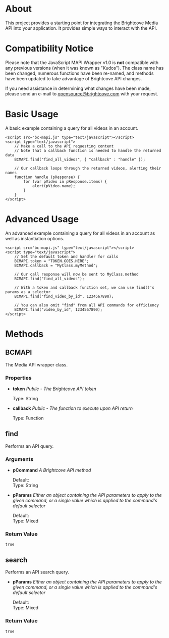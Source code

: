About
=====

This project provides a starting point for integrating the Brightcove Media
API into your application. It provides simple ways to interact with the
API.

Compatibility Notice
====================

Please note that the JavaScript MAPI Wrapper v1.0 is **not** compatible with any
previous versions (when it was known as "Kudos"). The class name has been
changed, numerous functions have been re-named, and methods have been
updated to take advantage of Brightcove API changes.

If you need assistance in determining what changes have been made, please
send an e-mail to opensource@brightcove.com with your request.

Basic Usage
===========
A basic example containing a query for all videos in an account.
	
	<script src="bc-mapi.js" type="text/javascript"></script>
	<script type="text/javascript">
		// Make a call to the API requesting content
		// Note that a callback function is needed to handle the returned data
		BCMAPI.find("find_all_videos", { "callback" : "handle" });
		
		// Our callback loops through the returned videos, alerting their names
		function handle (pResponse) {
			for (var pVideo in pResponse.items) {
				alert(pVideo.name);
			}
		}
	</script>
	

Advanced Usage
==============
An advanced example containing a query for all videos in an account as well as instantiation options.
	
	<script src="bc-mapi.js" type="text/javascript"></script>
	<script type="text/javascript">
		// Set the default token and handler for calls
		BCMAPI.token = "TOKEN.GOES.HERE";
		BCMAPI.callback = "MyClass.myMethod";
		
		// Our call response will now be sent to MyClass.method
		BCMAPI.find("find_all_videos");
		
		// With a token and callback function set, we can use find()'s params as a selector
		BCMAPI.find("find_video_by_id", 1234567890);
		
		// You can also omit "find" from all API commands for efficiency
		BCMAPI.find("video_by_id", 1234567890);
	</script>
		
	
Methods
=======

BCMAPI
------
The Media API wrapper class.

### Properties
- **token** *Public - The Brightcove API token*

	Type:		String
	
- **callback** *Public - The function to execute upon API return*

	Type:		Function
	
	
find
----
Performs an API query.

### Arguments
- **pCommand** *A Brightcove API method*

	Default:	
	Type:		String
	
- **pParams** *Either an object containing the API parameters to apply to the given command, or a single value which is applied to the command's default selector*

	Default:	
	Type:		Mixed

### Return Value

	true
	
	
search
------
Performs an API search query.
		
- **pParams** *Either an object containing the API parameters to apply to the given command, or a single value which is applied to the command's default selector*
	
	Default:	
	Type:		Mixed	

### Return Value

	true
